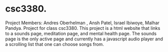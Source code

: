 # csc3380.
Project Members: Andres Oberhelman , Ansh Patel, Israel Ibiwoye, Malhar Pandya.
Project for class csc3380.
This project is a html website that links to a sounds page, meditation page, and mental health page. The sounds page is the only active page and currently has a javascript audio player and a scrolling list that one can choose songs from.
